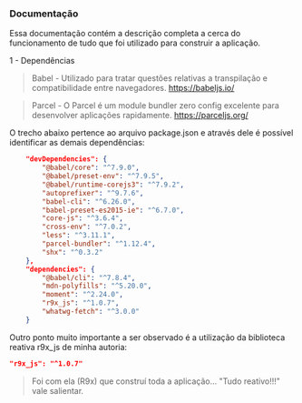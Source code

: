 ### Documentação

Essa documentação contém a descrição completa a cerca do funcionamento de tudo que foi utilizado para construir a aplicação.

1 - Dependências

> Babel - Utilizado para tratar questões relativas a transpilação e compatibilidade entre navegadores.  https://babeljs.io/

> Parcel - O Parcel é um module bundler zero config excelente para desenvolver aplicações rapidamente. https://parceljs.org/

O trecho abaixo pertence ao arquivo package.json e através dele é possível identificar as demais dependências:
```json
    "devDependencies": {
        "@babel/core": "^7.9.0",
        "@babel/preset-env": "^7.9.5",
        "@babel/runtime-corejs3": "^7.9.2",
        "autoprefixer": "^9.7.6",
        "babel-cli": "^6.26.0",
        "babel-preset-es2015-ie": "^6.7.0",
        "core-js": "^3.6.4",
        "cross-env": "^7.0.2",
        "less": "^3.11.1",
        "parcel-bundler": "^1.12.4",
        "shx": "^0.3.2"
    },
    "dependencies": {
        "@babel/cli": "^7.8.4",
        "mdn-polyfills": "^5.20.0",
        "moment": "^2.24.0",
        "r9x_js": "^1.0.7",
        "whatwg-fetch": "^3.0.0"
    }
```

Outro ponto muito importante a ser observado é a utilização da biblioteca reativa r9x_js de minha autoria:

```json
"r9x_js": "^1.0.7"
```
> Foi com ela (R9x) que construí toda a aplicação... "Tudo reativo!!!" vale salientar.